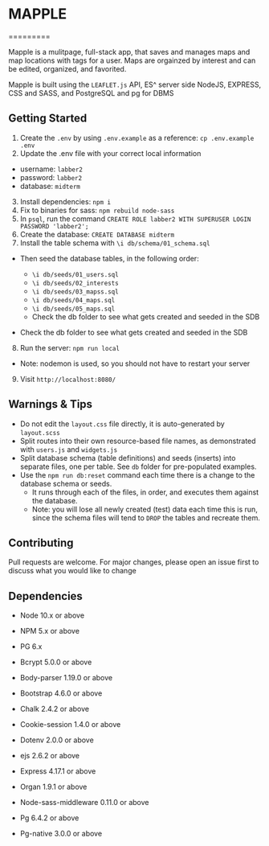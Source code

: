 # MAPPLE
=========

Mapple is a mulitpage, full-stack app, that saves and manages maps and map locations with tags for a user. Maps are orgainzed by interest and can be edited, organized, and favorited.

Mapple is built using the `LEAFLET.js` API, ES^ server side NodeJS, EXPRESS, CSS and SASS, and PostgreSQL and pg for DBMS

## Getting Started

1. Create the `.env` by using `.env.example` as a reference: `cp .env.example .env`
2. Update the .env file with your correct local information 
  - username: `labber2` 
  - password: `labber2` 
  - database: `midterm`
3. Install dependencies: `npm i`
4. Fix to binaries for sass: `npm rebuild node-sass`
5. In `psql`, run the command `CREATE ROLE labber2 WITH SUPERUSER LOGIN PASSWORD 'labber2';`
6. Create the database: `CREATE DATABASE midterm`
7. Install the table schema with `\i db/schema/01_schema.sql`
  - Then seed the database tables, in the following order:
      - `\i db/seeds/01_users.sql`
      - `\i db/seeds/02_interests`
      - `\i db/seeds/03_mapss.sql`
      - `\i db/seeds/04_maps.sql`
      - `\i db/seeds/05_maps.sql`
    - Check the db folder to see what gets created and seeded in the SDB

  - Check the db folder to see what gets created and seeded in the SDB
8. Run the server: `npm run local`
  - Note: nodemon is used, so you should not have to restart your server
9. Visit `http://localhost:8080/`

## Warnings & Tips

- Do not edit the `layout.css` file directly, it is auto-generated by `layout.scss`
- Split routes into their own resource-based file names, as demonstrated with `users.js` and `widgets.js`
- Split database schema (table definitions) and seeds (inserts) into separate files, one per table. See `db` folder for pre-populated examples. 
- Use the `npm run db:reset` command each time there is a change to the database schema or seeds. 
  - It runs through each of the files, in order, and executes them against the database. 
  - Note: you will lose all newly created (test) data each time this is run, since the schema files will tend to `DROP` the tables and recreate them.

## Contributing
Pull requests are welcome. For major changes, please open an issue first to discuss what you would like to change

## Dependencies

- Node 10.x or above
- NPM 5.x or above
- PG 6.x

- Bcrypt 5.0.0 or above
- Body-parser 1.19.0 or above
- Bootstrap 4.6.0 or above
- Chalk 2.4.2 or above
- Cookie-session 1.4.0 or above
- Dotenv 2.0.0 or above
- ejs 2.6.2 or above
- Express 4.17.1 or above
- Organ 1.9.1 or above
- Node-sass-middleware 0.11.0 or above
- Pg 6.4.2 or above
- Pg-native 3.0.0 or above
